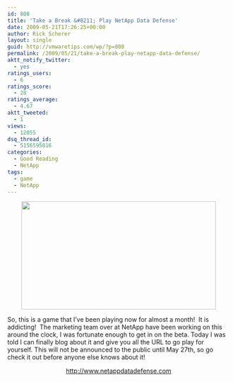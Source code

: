 ```yaml
---
id: 808
title: 'Take a Break &#8211; Play NetApp Data Defense'
date: 2009-05-21T17:26:25+00:00
author: Rick Scherer
layout: single
guid: http://vmwaretips.com/wp/?p=808
permalink: /2009/05/21/take-a-break-play-netapp-data-defense/
aktt_notify_twitter:
  - yes
ratings_users:
  - 6
ratings_score:
  - 28
ratings_average:
  - 4.67
aktt_tweeted:
  - 1
views:
  - 12055
dsq_thread_id:
  - 5156595816
categories:
  - Good Reading
  - NetApp
tags:
  - game
  - NetApp
---
```

<p style="text-align: center;">
  <img class="aligncenter size-full wp-image-809" title="ntapdefense" src="http://vmwaretips.com/wp/wp-content/uploads/2009/05/ntapdefense.jpg" alt="" width="440" height="244" srcset="http://www.vmwaretips.com/wp/wp-content/uploads/2009/05/ntapdefense.jpg 440w, http://www.vmwaretips.com/wp/wp-content/uploads/2009/05/ntapdefense-300x166.jpg 300w" sizes="(max-width: 440px) 100vw, 440px" />
</p>

So, this is a game that I&#8217;ve been playing now for almost a month!  It is addicting!  The marketing team over at NetApp have been working on this around the clock, I was fortunate enough to get in on the beta. Today I was told I can finally blog about it and give you all the URL to go play for yourself. This will not be announced to the public until May 27th, so go check it out before anyone else knows about it!

<p style="text-align: center;">
  <a href="http://www.netappdatadefense.com" target="_blank">http://www.netappdatadefense.com</a>
</p>